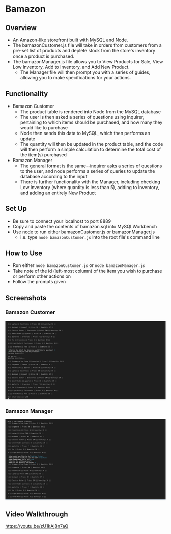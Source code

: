 # Bamazon
## Overview
* An Amazon-like storefront built with MySQL and Node. 
* The bamazonCustomer.js file will take in orders from customers from a pre-set list of products and deplete stock from the store's inventory once a product is purchased.  
* The bamazonManager.js file allows you to View Products for Sale, View Low Inventory, Add to Inventory, and Add New Product.  
    * The Manager file will then prompt you with a series of guides, allowing you to make specifications for your actions.

## Functionality
* Bamazon Customer
    * The product table is rendered into Node from the MySQL database
    * The user is then asked a series of questions using inquirer, pertaining to which items should be purchased, and how many they would like to purchase
    * Node then sends this data to MySQL, which then performs an update
    * The quantity will then be updated in the product table, and the code will then perform a simple calculation to determine the total cost of the item(s) purchased
* Bamazon Manager
    * The general format is the same--inquirer asks a series of questions to the user, and node performs a series of queries to update the database according to the input
    * There is further functionality with the Manager, including checking Low Inventory (where quantity is less than 5), adding to Inventory, and adding an entirely New Product

## Set Up
* Be sure to connect your localhost to port 8889
* Copy and paste the contents of bamazon.sql into MySQLWorkbench
* Use node to run either bamazonCustomer.js or bamazonManager.js
    * i.e. type `node bamazonCustomer.js` into the root file's command line

## How to Use
* Run either `node bamazonCustomer.js` or `node bamazonManager.js`
* Take note of the id (left-most column) of the item you wish to purchase or perform other actions on
* Follow the prompts given

## Screenshots
### Bamazon Customer
![Bamazon Customer](/screenshots/bamazonCustomer.png?raw=true "Bamazon Customer")
### Bamazon Manager
![Bamazon Manager](/screenshots/bamazonManager.png?raw=true "Bamazon Manager")

## Video Walkthrough
https://youtu.be/zU1kAj8n7aQ

